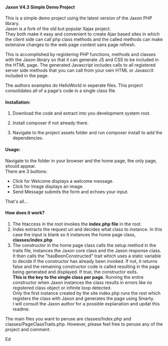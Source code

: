 #### Jaxon V4.3 Simple Demo Project  
This is a simple demo project using the latest version of the Jaxon PHP library.  
Jaxon is a fork of the old but popular Xajax project.  
They both make it easy and convenient to create Ajax based sites in which the client side can call php class methods and the called methods can make extensive changes to the web page content sans page refresh.

This is accomplished by registering PHP functions, methods and classes with the Jaxon library so that it can generate JS and CSS to be included in the HTML page. The generated Javascript includes calls to all registered server side methods that you can call from your own HTML or Javascrit included in the page.

The authors examples do HelloWorld in seperate files. This project consolidates all of a page's code in a single class file.  

#### Installation:  
1. Download the code and extract into you development system root.

2. Install composer if not already there.  


3. Navigate to the project assets folder and run composer install to add the dependencies.

#### Usage:  
Navigate to the folder in your browser and the home page, the only page, should appear.  
There are 3 buttons:  
- Click for Welcome displays a welcome message.
- Click for Image displays an image.
- Send Message submits the form and echoes your input.

That's all...

#### How does it work?  
1. The htaccess in the root invokes the **index.php file** in the root.
2. Index extracts the request uri and decides what  class to instance. In this case the input is blank so it instances the home page class, **classes/index.php**.
3. The constructor in the home page class calls the setup method in the traits file, instances the Jaxon core class and the Jaxon response class. It then calls the "hasBeenConstructed" trait which uses a static variable to decide if the constructor has already been invoked. If not, it returns false and the remaining constructor code is called resulting in the page being generated and displayed. If true, the constructor exits.  
  **This is the key to the single class per page.** Running the entire constructor when Jaxon instances the class results in errors like no registered class object or infinite loop detected.  
    Only the first instance created by the site index.php runs the rest which registers the class with Jaxon and generates the page using Smarty.  
    I will consult the Jaxon author for a possible explanation and updat this readme.  

The main files you want to peruse are classes/Index.php and classes/PageClassTraits.php. However, please feel free to peruse any of the project and comment.

Ed    
    


